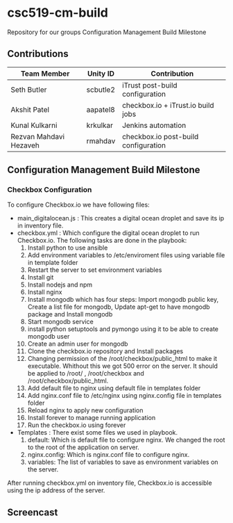 # csc519-cm-build
Repository for our groups Configuration Management Build Milestone

## Contributions

| Team Member   | Unity ID | Contribution   
| ------------- | ----------- | ------------ 
| Seth Butler      | scbutle2 |   iTrust post-build configuration       
| Akshit Patel     | aapatel8 |   checkbox.io + iTrust.io build jobs
| Kunal Kulkarni | krkulkar | Jenkins automation
| Rezvan Mahdavi Hezaveh  |  rmahdav |   checkbox.io post-build configuration

## Configuration Management Build Milestone

### Checkbox Configuration

To configure Checkbox.io we have following files:
* main_digitalocean.js :  This creates a digital ocean droplet and save its ip in inventory file.
* checkbox.yml : Which configure the digital ocean droplet to run Checkbox.io. The following tasks are done in the playbook:
  1. Install python to use ansible
  2. Add environment variables to /etc/enviroment files using variable file in template folder
  3. Restart the server to set environment variables
  4. Install git
  5. Install nodejs and npm
  6. Install nginx
  7. Install mongodb which has four steps: Import mongodb public key, Create a list file for mongodb, Update apt-get to have mongodb package and Install mongodb
  8. Start mongodb service
  9. install python setuptools and pymongo using it to be able to create mongodb user
  10. Create an admin user for mongodb
  11. Clone the checkbox.io repository and Install packages
  12. Changing permission of the /root/checkbox/public_html to make it executable. Whithout this we got 500 error on the server. It should be applied to /root/ , /root/checkbox and /root/checkbox/public_html.
  13. Add default file to nginx using default file in templates folder
  14. Add nginx.conf file to /etc/nginx using nginx.config file in templates folder
  15. Reload nginx to apply new configuration
  16. Install forever to manage running application
  17. Run the checkbox.io using forever
* Templates : There exist some files we used in playbook.
  1. default: Which is default file to configure nginx. We changed the root to the root of the application on server.
  2. nginx.config: Which is nginx.conf file to configure nginx.
  3. variables: The list of variables to save as environment variables on the server.

After running checkbox.yml on inventory file, Checkbox.io is accessible using the ip address of the server.

## Screencast
